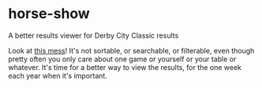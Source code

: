 # horse-show
A better results viewer for Derby City Classic results

Look at [this mess]! It's not sortable, or searchable, or filterable, even though pretty often you
only care about one game or yourself or your table or whatever. It's time for a better way
to view the results, for the one week each year when it's important.

[this mess]: http://results.derbycityclassic.com/LiveMatchesandResults/_asp/completed.asp
